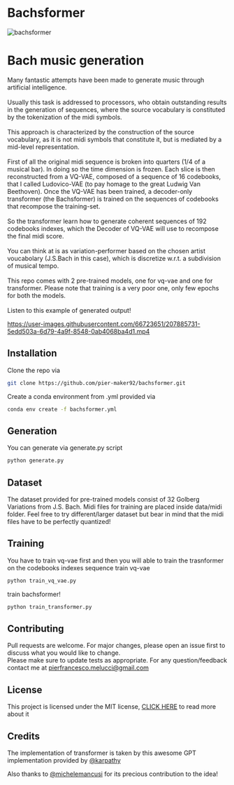 # Bachsformer
![bachsformer](https://user-images.githubusercontent.com/66723651/207885919-bccaca01-c8ac-4a56-909b-cb9bad1e01de.png)

# Bach music generation
Many fantastic attempts have been made to generate music through artificial intelligence.
<br>
<br>
 Usually this task is addressed to processors, who obtain outstanding results in the generation of sequences, where the source vocabulary is constituted by the tokenization of the midi symbols.
<br>
<br>
 This approach is characterized by the construction of the source vocabulary, as it is not midi symbols that constitute it, but is mediated by a mid-level representation.
<br>
<br>
First of all the original midi sequence is broken into quarters (1/4 of a musical bar). In doing so the time dimension is frozen. Each slice is then reconstructed from a VQ-VAE, composed of a sequence of 16 codebooks, that I called Ludovico-VAE (to pay homage to the great Ludwig Van Beethoven). Once the VQ-VAE has been trained, a decoder-only transformer (the Bachsformer) is trained on the sequences of codebooks that recompose the training-set.
<br>
<br>
So the transformer learn how to generate coherent sequences of 192 codebooks indexes, which the Decoder of VQ-VAE will use to recompose the final midi score.
<br>
<br>
You can think at is as variation-performer based on the chosen artist voucabolary (J.S.Bach in this case), which is discretize w.r.t. a subdivision of musical tempo.
<br>
<br>
This repo comes with 2 pre-trained models, one for vq-vae and one for transformer. Please note that training is a very poor one, only few epochs for both the models.
<br>
<br>
Listen to this example of generated output!

https://user-images.githubusercontent.com/66723651/207885731-5edd503a-6d79-4a9f-8548-0ab4068ba4d1.mp4

## Installation
Clone the repo via 
```bash
git clone https://github.com/pier-maker92/bachsformer.git
```
Create a conda environment from .yml provided via
```bash
conda env create -f bachsformer.yml
```

## Generation
You can generate via generate.py script
```bash
python generate.py
```

## Dataset
The dataset provided for pre-trained models consist of 32 Golberg Variations from J.S. Bach. Midi files for training are placed inside data/midi folder. Feel free to try different/larger dataset but bear in mind that the midi files have to be perfectly quantized!


## Training
You have to train vq-vae first and then you will able to train the trasnformer on the codebooks indexes sequence
train vq-vae

```bash
python train_vq_vae.py
```
train bachsformer!
```bash
python train_transformer.py
```

## Contributing
Pull requests are welcome. For major changes, please open an issue first
to discuss what you would like to change.
<br>
Please make sure to update tests as appropriate.
For any question/feedback contact me at pierfrancesco.melucci@gmail.com

## License
This project is licensed under the MIT license, [CLICK HERE](LICENSE) to read more about it 

## Credits
The implementation of transformer is taken by this awesome GPT implementation provided by 
[@karpathy](https://github.com/karpathy/minGPT)

Also thanks to [@michelemancusi](https://github.com/michelemancusi) for its precious contribution to the idea!

